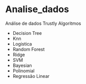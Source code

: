 # Analise_dados
 Análise de dados Trustly
 Algoritmos
 - Decision Tree
 - Knn
 - Logistica
 - Random Forest
 - Ridge
 - SVM
 - Bayesian
 - Polinomial
 - Regressão Linear
 
 
